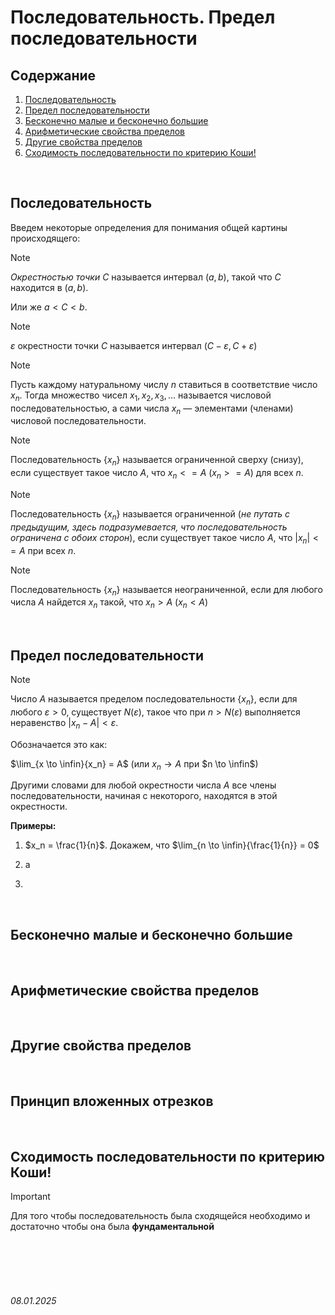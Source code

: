 # Последовательность. Предел последовательности

## Содержание

1. [Последовательность](./limit.md#последовательность)
2. [Предел последовательности](./limit.md#предел-последовательности)
3. [Бесконечно малые и бесконечно большие](./limit.md#бесконечно-малые-и-бесконечно-большие)
4. [Арифметические свойства пределов](./limit.md#арифметические-свойства-пределов)
5. [Другие свойства пределов](./limit.md#другие-свойства-пределов)
6. [Сходимость последовательности по критерию Коши!](./limit.md#сходимость-последовательности-по-критерию-коши)

<br>

## Последовательность

Введем некоторые определения для понимания общей картины происходящего:

> [!NOTE]
> *Окрестностью точки $C$* называется интервал $(a, b)$, такой что $C$ находится в $(a, b)$. 
> 
> Или же $a < C < b$.

> [!NOTE]
> *$\varepsilon$* окрестности точки $C$ называется интервал $(C - \varepsilon, C + \varepsilon)$

> [!NOTE]
> Пусть каждому натуральному числу $n$  ставиться в соответствие число $x_n$. Тогда множество чисел $x_1, x_2, x_3, \ldots$ называется числовой последовательностью, а сами числа $x_n$ — элементами (членами) числовой последовательности.

> [!NOTE]
> Последовательность $\left\{ x_n \right\}$ называется ограниченной сверху (снизу), если существует такое число $A$, что $x_n <= A$ ($x_n >= A$) для всех $n$.

> [!NOTE]
> Последовательность $\left\{ x_n \right\}$ называется ограниченной (*не путать с предыдущим, здесь подразумевается, что последовательность ограничена с обоих сторон*), если существует такое число $А$, что $\left| x_n \right| <= A$ при всех $n$.

> [!NOTE]
> Последовательность $\left\{ x_n \right\}$ называется неограниченной, если для любого числа $A$ найдется  $x_n$ такой, что $x_n > A$ ($x_n < A$)

<br>

## Предел последовательности

> [!NOTE]
> Число $А$ называется пределом последовательности $\left\{ x_n \right\}$, если для любого $\varepsilon > 0$, существует $N(\varepsilon)$, такое что при $n > N(\varepsilon)$ выполняется неравенство $\left| x_n - A \right| < \varepsilon$.
>
> Обозначается это как:
>
> $\lim_{x \to \infin}{x_n} = A$ (или $x_n \to A$ при $n \to \infin$)

Другими словами для любой окрестности числа $A$ все члены последовательности, 
начиная с некоторого, находятся в этой окрестности.

**Примеры:**

1. $x_n = \frac{1}{n}$. Докажем, что $\lim_{n \to \infin}{\frac{1}{n}} = 0$
   
   
2. а
3. 

<br>

## Бесконечно малые и бесконечно большие

<br>

## Арифметические свойства пределов

<br>

## Другие свойства пределов

<br>

## Принцип вложенных отрезков

<br>

## Сходимость последовательности по критерию Коши!

> [!IMPORTANT]
> Для того чтобы последовательность была сходящейся необходимо и достаточно чтобы она была **фундаментальной**

<br><br>
<br><br>

###### 08.01.2025